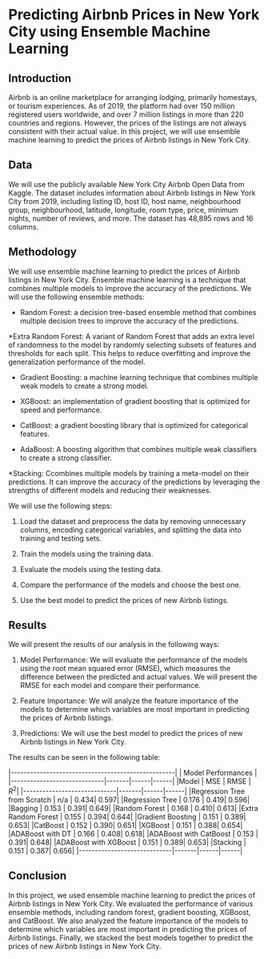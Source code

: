 # Predicting Airbnb Prices in New York City using Ensemble Machine Learning

## Introduction
Airbnb is an online marketplace for arranging lodging, primarily homestays, or tourism experiences. As of 2019, the platform had over 150 million registered users worldwide, and over 7 million listings in more than 220 countries and regions. However, the prices of the listings are not always consistent with their actual value. In this project, we will use ensemble machine learning to predict the prices of Airbnb listings in New York City.

## Data
We will use the publicly available New York City Airbnb Open Data from Kaggle. The dataset includes information about Airbnb listings in New York City from 2019, including listing ID, host ID, host name, neighbourhood group, neighbourhood, latitude, longitude, room type, price, minimum nights, number of reviews, and more. The dataset has 48,895 rows and 16 columns.

## Methodology
We will use ensemble machine learning to predict the prices of Airbnb listings in New York City. Ensemble machine learning is a technique that combines multiple models to improve the accuracy of the predictions. We will use the following ensemble methods:

* Random Forest: a decision tree-based ensemble method that combines multiple decision trees to improve the accuracy of the predictions.

*Extra Random Forest: A variant of Random Forest that adds an extra level of randomness to the model by randomly selecting subsets of features and thresholds for each split. This helps to reduce overfitting and improve the generalization performance of the model.

* Gradient Boosting: a machine learning technique that combines multiple weak models to create a strong model.

* XGBoost: an implementation of gradient boosting that is optimized for speed and performance.

* CatBoost: a gradient boosting library that is optimized for categorical features.

* AdaBoost: A boosting algorithm that combines multiple weak classifiers to create a strong classifier. 

*Stacking: Ccombines multiple models by training a meta-model on their predictions. It can improve the accuracy of the predictions by leveraging the strengths of different models and reducing their weaknesses.

We will use the following steps:

1. Load the dataset and preprocess the data by removing unnecessary columns, encoding categorical variables, and splitting the data into training and testing sets.

2. Train the models using the training data.

3. Evaluate the models using the testing data.

4. Compare the performance of the models and choose the best one.

5. Use the best model to predict the prices of new Airbnb listings.

## Results
We will present the results of our analysis in the following ways:

1. Model Performance: We will evaluate the performance of the models using the root mean squared error (RMSE), which measures the difference between the predicted and actual values. We will present the RMSE for each model and compare their performance.

2. Feature Importance: We will analyze the feature importance of the models to determine which variables are most important in predicting the prices of Airbnb listings.

3. Predictions: We will use the best model to predict the prices of new Airbnb listings in New York City.

The results can be seen in the following table:

 |---------------------------------------------------|
 |               Model Performances                  |
 |-----------------------------|-------|------|------|
 |Model                        |  MSE  | RMSE | $R^2$|
 |-----------------------------|-------|------|------|
 |Regression Tree from Scratch | n/a   | 0.434| 0.597|
 |Regression Tree              | 0.176 | 0.419| 0.596|
 |Bagging                      | 0.153 | 0.391| 0.649|
 |Random Forest                | 0.168 | 0.410| 0.613|
 |Extra Random Forest          | 0.155 | 0.394| 0.644|
 |Gradient Boosting            | 0.151 | 0.389| 0.653|
 |CatBoost                     | 0.152 | 0.390| 0.651|
 |XGBoost                      | 0.151 | 0.388| 0.654|
 |ADABoost with DT             | 0.166 | 0.408| 0.618|
 |ADABoost with CatBoost       | 0.153 | 0.391| 0.648|
 |ADABoost with XGBoost        | 0.151 | 0.389| 0.653|
 |Stacking                     | 0.151 | 0.387| 0.656|
 |-----------------------------|-------|------|------|

## Conclusion
In this project, we used ensemble machine learning to predict the prices of Airbnb listings in New York City. We evaluated the performance of various ensemble methods, including random forest, gradient boosting, XGBoost, and CatBoost. We also analyzed the feature importance of the models to determine which variables are most important in predicting the prices of Airbnb listings. Finally, we stacked the best models together to predict the prices of new Airbnb listings in New York City.
